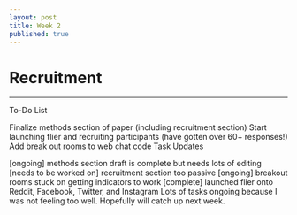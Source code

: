 ```yaml
---
layout: post
title: Week 2
published: true
---
```


# Recruitment 
***
To-Do List

Finalize methods section of paper (including recruitment section)
Start launching flier and recruiting participants (have gotten over 60+ responses!)
Add break out rooms to web chat code
Task Updates

[ongoing] methods section draft is complete but needs lots of editing
[needs to be worked on] recruitment section too passive
[ongoing] breakout rooms stuck on getting indicators to work
[complete] launched flier onto Reddit, Facebook, Twitter, and Instagram
Lots of tasks ongoing because I was not feeling too well. Hopefully will catch up next week.
